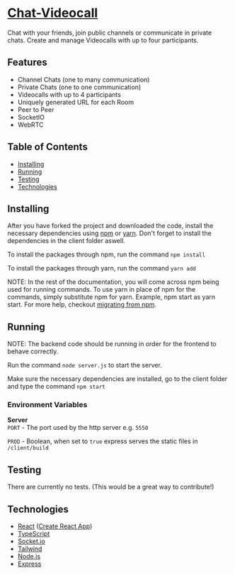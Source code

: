 # [Chat-Videocall](https://chat-videocall.herokuapp.com)

Chat with your friends, join public channels or communicate in private chats. Create and manage Videocalls with up to four participants.

## Features

- Channel Chats (one to many communication)
- Private Chats (one to one communication)
- Videocalls with up to 4 participants
- Uniquely generated URL for each Room
- Peer to Peer
- SocketIO
- WebRTC

## Table of Contents

- [Installing](https://github.com/PatrickB-Hub/chat-videocall/tree/main/README.md#Installing)
- [Running](https://github.com/PatrickB-Hub/chat-videocall/tree/main/README.md#Running)
- [Testing](https://github.com/PatrickB-Hub/chat-videocall/tree/main/README.md#Testing)
- [Technologies](https://github.com/PatrickB-Hub/chat-videocall/tree/main/README.md#Technologies)

## Installing

After you have forked the project and downloaded the code, install the necessary dependencies using [npm](https://docs.npmjs.com/about-npm/) or [yarn](https://yarnpkg.com/getting-started).
Don't forget to install the dependencies in the client folder aswell.

To install the packages through npm, run the command `npm install`

To install the packages through yarn, run the command `yarn add`

NOTE: In the rest of the documentation, you will come across npm being used for running commands. To use yarn in place of npm for the commands, simply substitute npm for yarn. Example, npm start as yarn start. For more help, checkout [migrating from npm](https://classic.yarnpkg.com/en/docs/migrating-from-npm/).

## Running

NOTE: The backend code should be running in order for the frontend to behave correctly.

Run the command `node server.js` to start the server.

Make sure the necessary dependencies are installed, go to the client folder and type the command `npm start`

### Environment Variables

**Server**  
`PORT` - The port used by the http server e.g. `5550`

`PROD` - Boolean, when set to `true` express serves the static files in `/client/build`

## Testing

There are currently no tests. (This would be a great way to contribute!)

## Technologies

- [React](https://www.reactjs.org/) ([Create React App](https://www.create-react-app.dev/))
- [TypeScript](https://www.typescriptlang.org/)
- [Socket.io](https://socket.io/)
- [Tailwind](https://tailwindcss.com/)
- [Node.js](https://nodejs.org/en/)
- [Express](http://expressjs.com/)
